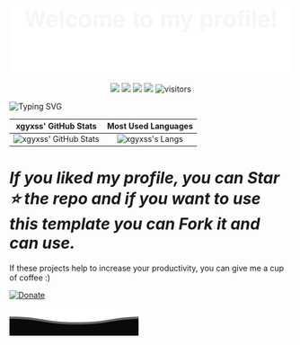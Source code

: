 ![](assets/Bottom_up.svg)

<!-- my-icons -->

<p align="center">
    <a href="https://github.com/xgyxss/xgyxss"><img src="https://img.shields.io/badge/status-updating&learning-brightgreen.svg"></a>
    <a href="https://github.com/xgyxss/xgyxss/graphs/contributors"><img src="https://img.shields.io/github/contributors/xgyxss/xgyxss?color=blue"></a>
    <a href="https://github.com/xgyxss/xgyxss/stargazers"><img src="https://img.shields.io/github/stars/xgyxss/xgyxss.svg?logo=github"></a>
    <a href="https://github.com/xgyxss/xgyxss/network/members"><img src="https://img.shields.io/github/forks/xgyxss/xgyxss.svg?color=blue&logo=github"></a>
    <img src="https://visitor-badge.laobi.icu/badge?page_id=xgyxss.xgyxss" alt="visitors"/>
  	<!--
		<img src="https://visitors-by-url-pls-dont-use-this-in-your-repo.vercel.app/xgyxss-github-readme" alt="visitors"/>
		-->
</p>

<!--   my-ticker -->

![Typing SVG](https://readme-typing-svg.herokuapp.com?color=%2336BCF7&center=true&vCenter=true&width=600&lines=Hi+there+👋,+I+am+yexingshusheng;+Welcome+to+My+Profile!)

<!--   GitHub stats graph -->

|                     xgyxss' GitHub Stats                     |                     Most Used Languages                      |
| :----------------------------------------------------------: | :----------------------------------------------------------: |
| ![xgyxss' GitHub Stats](https://github-readme-stats.vercel.app/api?username=xgyxss&show_icons=true&theme=dracula) | ![xgyxss's Langs](https://github-readme-stats.vercel.app/api/top-langs/?username=xgyxss&layout=compact) |

<!--  my-skils -->

<!--  learning -->

<!--   GitHub contributiion graph -->

<!--   ![xgyxss' GitHub activity graph](https://activity-graph.herokuapp.com/graph?username=xgyxss&hide_border=true&theme=redical) -->

# *If you liked my profile, you can Star ⭐ the repo and if you want to use this template you can Fork it and can use.*

If these projects help to increase your productivity, you can give me a cup of coffee :) 

[![Donate](https://cdn.ko-fi.com/cdn/kofi2.png?v=3)](https://ko-fi.com/xgyxss)

![](assets/Bottom_down.svg)





























<!--
  <img src="https://github-readme-stats.vercel.app/api?username=xgyxss&show_icons=true&theme=dracula&icon_color=0366d6&text_color=24292e&bg_color=fff&hide_title=false" />

<!--
**xgyxss/xgyxss** is a ✨ _special_ ✨ repository because its `README.md` (this file) appears on your GitHub profile.

Here are some ideas to get you started:

- 🔭 I’m currently working on ...
- 🌱 I’m currently learning ...
- 👯 I’m looking to collaborate on ...
- 🤔 I’m looking for help with ...
- 💬 Ask me about ...
- 📫 How to reach me: ...
- 😄 Pronouns: ...
- ⚡ Fun fact: ...
-->
